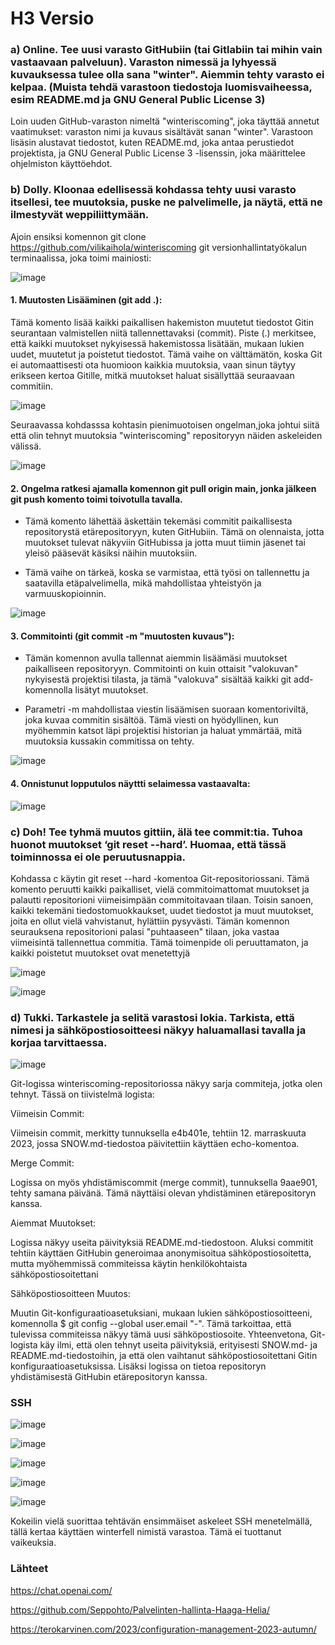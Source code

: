 # H3 Versio

### a) Online. Tee uusi varasto GitHubiin (tai Gitlabiin tai mihin vain vastaavaan palveluun). Varaston nimessä ja lyhyessä kuvauksessa tulee olla sana "winter". Aiemmin tehty varasto ei kelpaa. (Muista tehdä varastoon tiedostoja luomisvaiheessa, esim README.md ja GNU General Public License 3)

Loin uuden GitHub-varaston nimeltä "winteriscoming", joka täyttää annetut vaatimukset: varaston nimi ja kuvaus sisältävät sanan "winter". Varastoon lisäsin alustavat tiedostot, kuten README.md, joka antaa perustiedot projektista, ja GNU General Public License 3 -lisenssin, joka määrittelee ohjelmiston käyttöehdot.

### b) Dolly. Kloonaa edellisessä kohdassa tehty uusi varasto itsellesi, tee muutoksia, puske ne palvelimelle, ja näytä, että ne ilmestyvät weppiliittymään.

 Ajoin ensiksi komennon git clone https://github.com/vilikaihola/winteriscoming git versionhallintatyökalun terminaalissa, joka toimi mainiosti:

![image](https://github.com/vilikaihola/Palvelinten-hallinta/assets/148875596/f0bbd985-9400-4739-b5cf-ed091846a651)

#### 1. Muutosten Lisääminen (git add .):

Tämä komento lisää kaikki paikallisen hakemiston muutetut tiedostot Gitin seurantaan valmistellen niitä tallennettavaksi (commit). Piste (.) merkitsee, että kaikki muutokset nykyisessä hakemistossa lisätään, mukaan lukien uudet, muutetut ja poistetut tiedostot.
Tämä vaihe on välttämätön, koska Git ei automaattisesti ota huomioon kaikkia muutoksia, vaan sinun täytyy erikseen kertoa Gitille, mitkä muutokset haluat sisällyttää seuraavaan commitiin.

![image](https://github.com/vilikaihola/Palvelinten-hallinta/assets/148875596/826aeb11-c05b-4cc0-b696-f2644b69257c)


Seuraavassa kohdasssa kohtasin pienimuotoisen ongelman,joka johtui siitä että olin tehnyt muutoksia "winteriscoming" repositoryyn näiden askeleiden välissä. 

![image](https://github.com/vilikaihola/Palvelinten-hallinta/assets/148875596/3c682e4a-cdbf-4b76-993e-6f12c1ba3aff)

#### 2. Ongelma ratkesi ajamalla komennon git pull origin main, jonka jälkeen git push komento toimi toivotulla tavalla.

- Tämä komento lähettää äskettäin tekemäsi commitit paikallisesta repositorystä etärepositoryyn, kuten GitHubiin. Tämä on olennaista, jotta muutokset tulevat näkyviin GitHubissa ja jotta muut tiimin jäsenet tai yleisö pääsevät käsiksi näihin muutoksiin.

- Tämä vaihe on tärkeä, koska se varmistaa, että työsi on tallennettu ja saatavilla etäpalvelimella, mikä mahdollistaa yhteistyön ja varmuuskopioinnin.

![image](https://github.com/vilikaihola/Palvelinten-hallinta/assets/148875596/315c0110-9a66-4f21-9fdc-0cd51c739b8b)


#### 3. Commitointi (git commit -m "muutosten kuvaus"):

- Tämän komennon avulla tallennat aiemmin lisäämäsi muutokset paikalliseen repositoryyn. Commitointi on kuin ottaisit "valokuvan" nykyisestä projektisi tilasta, ja tämä "valokuva" sisältää kaikki git add-komennolla lisätyt muutokset.

- Parametri -m mahdollistaa viestin lisäämisen suoraan komentoriviltä, joka kuvaa commitin sisältöä. Tämä viesti on hyödyllinen, kun myöhemmin katsot läpi projektisi historian ja haluat ymmärtää, mitä muutoksia kussakin commitissa on tehty.

![image](https://github.com/vilikaihola/Palvelinten-hallinta/assets/148875596/cee20fbe-0132-4d4d-91bb-0cc4a0a376c3)

#### 4. Onnistunut lopputulos näyttti selaimessa vastaavalta:

![image](https://github.com/vilikaihola/Palvelinten-hallinta/assets/148875596/4dcbab20-c8eb-4d61-ae48-6b4574ed5a5e)


### c) Doh! Tee tyhmä muutos gittiin, älä tee commit:tia. Tuhoa huonot muutokset ‘git reset --hard’. Huomaa, että tässä toiminnossa ei ole peruutusnappia.

Kohdassa c käytin git reset --hard -komentoa Git-repositoriossani. Tämä komento peruutti kaikki paikalliset, vielä commitoimattomat muutokset ja palautti repositorioni viimeisimpään commitoitavaan tilaan. Toisin sanoen, kaikki tekemäni tiedostomuokkaukset, uudet tiedostot ja muut muutokset, joita en ollut vielä vahvistanut, hylättiin pysyvästi. Tämän komennon seurauksena repositorioni palasi "puhtaaseen" tilaan, joka vastaa viimeisintä tallennettua commitia. Tämä toimenpide oli peruuttamaton, ja kaikki poistetut muutokset ovat menetettyjä

![image](https://github.com/vilikaihola/Palvelinten-hallinta/assets/148875596/de43d0f6-2503-4640-8e64-50435aa497ed)

![image](https://github.com/vilikaihola/Palvelinten-hallinta/assets/148875596/0319e5d3-ddd3-48dc-b11a-4c99f64f5050)


### d) Tukki. Tarkastele ja selitä varastosi lokia. Tarkista, että nimesi ja sähköpostiosoitteesi näkyy haluamallasi tavalla ja korjaa tarvittaessa.

![image](https://github.com/vilikaihola/Palvelinten-hallinta/assets/148875596/a4f30b71-75f5-4b95-bc48-d3fd779df6bf)


Git-logissa winteriscoming-repositoriossa näkyy sarja commiteja, jotka olen tehnyt. Tässä on tiivistelmä logista:

Viimeisin Commit:

Viimeisin commit, merkitty tunnuksella e4b401e, tehtiin 12. marraskuuta 2023, jossa SNOW.md-tiedostoa päivitettiin käyttäen echo-komentoa.

Merge Commit:

Logissa on myös yhdistämiscommit (merge commit), tunnuksella 9aae901, tehty samana päivänä. Tämä näyttäisi olevan yhdistäminen etärepositoryn kanssa.

Aiemmat Muutokset:

Logissa näkyy useita päivityksiä README.md-tiedostoon. Aluksi commitit tehtiin käyttäen GitHubin generoimaa anonymisoitua sähköpostiosoitetta, mutta myöhemmissä commiteissa käytin henkilökohtaista sähköpostiosoitettani

Sähköpostiosoitteen Muutos:

Muutin Git-konfiguraatioasetuksiani, mukaan lukien sähköpostiosoitteeni, komennolla $ git config --global user.email "-". Tämä tarkoittaa, että tulevissa commiteissa näkyy tämä uusi sähköpostiosoite.
Yhteenvetona, Git-logista käy ilmi, että olen tehnyt useita päivityksiä, erityisesti SNOW.md- ja README.md-tiedostoihin, ja että olen vaihtanut sähköpostiosoitettani Gitin konfiguraatioasetuksissa. Lisäksi logissa on tietoa repositoryn yhdistämisestä GitHubin etärepositoryn kanssa.

### SSH

![image](https://github.com/vilikaihola/Palvelinten-hallinta/assets/148875596/9ce7f1e8-aa59-4ae9-90b8-121636a1b57a)


![image](https://github.com/vilikaihola/Palvelinten-hallinta/assets/148875596/924375ca-686d-4a26-9020-47fe2a932430)

![image](https://github.com/vilikaihola/Palvelinten-hallinta/assets/148875596/49fc7601-4244-4e9b-bae5-18879ebafce0)


![image](https://github.com/vilikaihola/Palvelinten-hallinta/assets/148875596/377daf72-2563-4776-a012-6c27841acec5)

![image](https://github.com/vilikaihola/Palvelinten-hallinta/assets/148875596/833002be-64b1-4ed7-879d-cf5189fbdf2b)

Kokeilin vielä suorittaa tehtävän ensimmäiset askeleet SSH menetelmällä, tällä kertaa käyttäen winterfell nimistä varastoa. Tämä ei tuottanut vaikeuksia.


### Lähteet

https://chat.openai.com/

https://github.com/Seppohto/Palvelinten-hallinta-Haaga-Helia/

https://terokarvinen.com/2023/configuration-management-2023-autumn/

